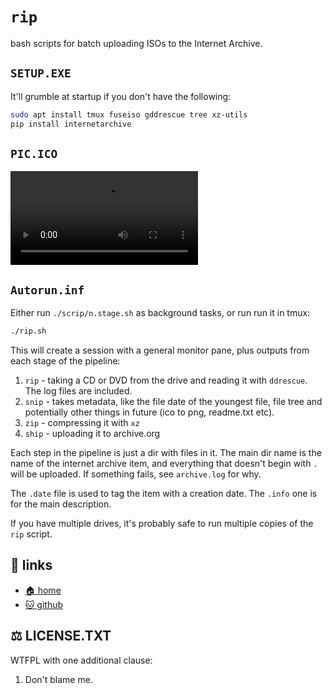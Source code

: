 # `rip`

bash scripts for batch uploading ISOs to the Internet Archive.

## `SETUP.EXE`

It'll grumble at startup if you don't have the following:

```bash
sudo apt install tmux fuseiso gddrescue tree xz-utils
pip install internetarchive
```

## `PIC.ICO`

![pic](pic/pic.cast.webm)

## `Autorun.inf`


Either run `./scrip/n.stage.sh` as background tasks, or run run it in tmux:

```bash
./rip.sh
```

This will create a session with a general monitor pane, plus outputs from each
stage of the pipeline:

1. `rip` - taking a CD or DVD from the drive and reading it with `ddrescue`. The
   log files are included.
2. `snip` - takes metadata, like the file date of the youngest file, file tree
   and potentially other things in future (ico to png, readme.txt etc).
3. `zip` - compressing it with `xz`
4. `ship` - uploading it to archive.org

Each step in the pipeline is just a dir with files in it. The main dir name is
the name of the internet archive item, and everything that doesn't begin with
`.` will be uploaded. If something fails, see `archive.log` for why.

The `.date` file is used to tag the item with a creation date. The `.info` one
is for the main description.

If you have multiple drives, it's probably safe to run multiple copies of the
`rip` script.

## 🔗 links

* [🏠 home](https://bitplane.net/dev/sh/rip)
* [🐱 github](https://github.com/bitplane/rip)

## ⚖️ LICENSE.TXT

WTFPL with one additional clause:

1. Don't blame me.

